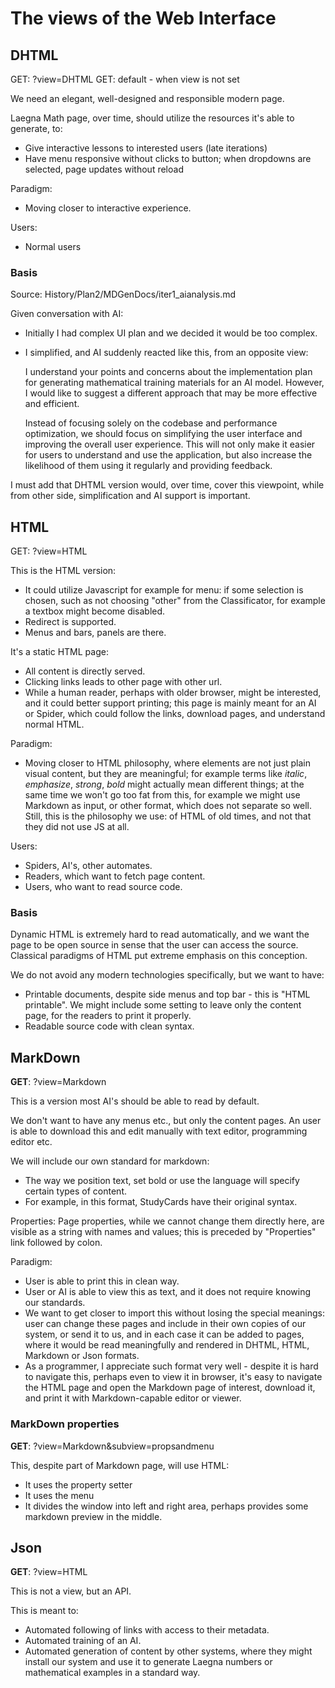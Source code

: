 # The views of the Web Interface

## DHTML
GET: ?view=DHTML
GET: default - when view is not set

We need an elegant, well-designed and responsible modern page.

Laegna Math page, over time, should utilize the resources it's able to generate, to:
- Give interactive lessons to interested users (late iterations)
- Have menu responsive without clicks to button; when dropdowns are selected, page updates without reload

Paradigm:
- Moving closer to interactive experience.

Users:
- Normal users

### Basis
Source: History/Plan2/MDGenDocs/iter1_aianalysis.md

Given conversation with AI:
- Initially I had complex UI plan and we decided it would be too complex.
- I simplified, and AI suddenly reacted like this, from an opposite view:

    I understand your points and concerns about the implementation plan for generating mathematical training materials for an AI model. However, I would like to suggest a different approach that may be more effective and efficient.

    Instead of focusing solely on the codebase and performance optimization, we should focus on simplifying the user interface and improving the overall user experience. This will not only make it easier for users to understand and use the application, but also increase the likelihood of them using it regularly and providing feedback.

I must add that DHTML version would, over time, cover this viewpoint, while from other side, simplification and AI support is important.

## HTML
GET: ?view=HTML

This is the HTML version:
- It could utilize Javascript for example for menu: if some selection is chosen, such as not choosing "other" from the Classificator, for example a textbox might become disabled.
- Redirect is supported.
- Menus and bars, panels are there.

It's a static HTML page:
- All content is directly served.
- Clicking links leads to other page with other url.
- While a human reader, perhaps with older browser, might be interested, and it could better support printing; this page is mainly meant for an AI or Spider, which could follow the links, download pages, and understand normal HTML.

Paradigm:
- Moving closer to HTML philosophy, where elements are not just plain visual content, but they are meaningful; for example terms like _italic_, _emphasize_, _strong_, _bold_ might actually mean different things; at the same time we won't go too fat from this, for example we might use Markdown as input, or other format, which does not separate so well. Still, this is the philosophy we use: of HTML of old times, and not that they did not use JS at all.

Users:
- Spiders, AI's, other automates.
- Readers, which want to fetch page content.
- Users, who want to read source code.

### Basis

Dynamic HTML is extremely hard to read automatically, and we want the page to be open source in sense that the user can access the source. Classical paradigms of HTML put extreme emphasis on this conception.

We do not avoid any modern technologies specifically, but we want to have:
- Printable documents, despite side menus and top bar - this is "HTML printable". We might include some setting to leave only the content page, for the readers to print it properly.
- Readable source code with clean syntax.

## MarkDown
**GET**: ?view=Markdown

This is a version most AI's should be able to read by default.

We don't want to have any menus etc., but only the content pages. An user is able to download this and edit manually with text editor, programming editor etc.

We will include our own standard for markdown:
- The way we position text, set bold or use the language will specify certain types of content.
- For example, in this format, StudyCards have their original syntax.

Properties:
Page properties, while we cannot change them directly here, are visible as a string with names and values; this is preceded by "Properties" link followed by colon.

Paradigm:
- User is able to print this in clean way.
- User or AI is able to view this as text, and it does not require knowing our standards.
- We want to get closer to import this without losing the special meanings: user can change these pages and include in their own copies of our system, or send it to us, and in each case it can be added to pages, where it would be read meaningfully and rendered in DHTML, HTML, Markdown or Json formats.
- As a programmer, I appreciate such format very well - despite it is hard to navigate this, perhaps even to view it in browser, it's easy to navigate the HTML page and open the Markdown page of interest, download it, and print it with Markdown-capable editor or viewer.

### MarkDown properties
**GET**: ?view=Markdown&subview=propsandmenu

This, despite part of Markdown page, will use HTML:
- It uses the property setter
- It uses the menu
- It divides the window into left and right area, perhaps provides some markdown preview in the middle.

## Json
**GET**: ?view=HTML

This is not a view, but an API.

This is meant to:
- Automated following of links with access to their metadata.
- Automated training of an AI.
- Automated generation of content by other systems, where they might install our system and use it to generate Laegna numbers or mathematical examples in a standard way.
